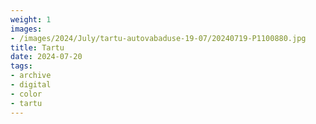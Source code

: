```yaml
---
weight: 1
images:
- /images/2024/July/tartu-autovabaduse-19-07/20240719-P1100880.jpg
title: Tartu
date: 2024-07-20
tags:
- archive
- digital
- color
- tartu
---
```


